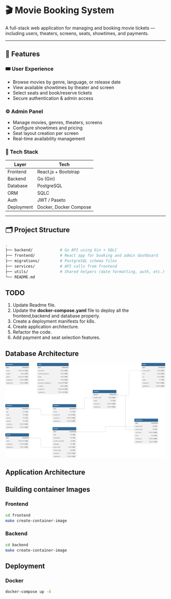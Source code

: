 # 🎬 Movie Booking System

A full-stack web application for managing and booking movie tickets — including users, theaters, screens, seats, showtimes, and payments.

---

## 🚀 Features

### 🎟 User Experience

- Browse movies by genre, language, or release date
- View available showtimes by theater and screen
- Select seats and book/reserve tickets
- Secure authentication & admin access

### ⚙️ Admin Panel

- Manage movies, genres, theaters, screens
- Configure showtimes and pricing
- Seat layout creation per screen
- Real-time availability management

### 🧩 Tech Stack

| Layer      | Tech                   |
| ---------- | ---------------------- |
| Frontend   | React.js + Bootstrap   |
| Backend    | Go (Gin)               |
| Database   | PostgreSQL             |
| ORM        | SQLC                   |
| Auth       | JWT / Paseto           |
| Deployment | Docker, Docker Compose |

---

## 🗂 Project Structure

```sh
.
├── backend/            # Go API using Gin + SQLC
├── frontend/           # React app for booking and admin dashboard
├── migrations/         # PostgreSQL schema files
├── services/           # API calls from frontend
├── utils/              # Shared helpers (date formatting, auth, etc.)
└── README.md
```

## TODO

1. Update Readme file.
2. Update the **docker-compose.yaml** file to deploy all the frontend,backend and database properly.
3. Create a deployment manifests for k8s.
4. Create application architecture.
5. Refactor the code.
6. Add payment and seat selection features.

## Database Architecture

![DB Architecture](backend/go/MoviesBookingSystem.svg)

## Application Architecture

## Building container Images

### Frontend

```bash
cd frontend
make create-container-image
```

### Backend

```bash
cd backend
make create-container-image
```

## Deployment

### Docker

```bash
docker-compose up -d
```
